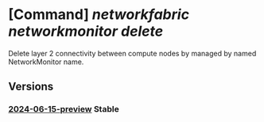 # [Command] _networkfabric networkmonitor delete_

Delete layer 2 connectivity between compute nodes by managed by named NetworkMonitor name.

## Versions

### [2024-06-15-preview](/Resources/mgmt-plane/L3N1YnNjcmlwdGlvbnMve30vcmVzb3VyY2Vncm91cHMve30vcHJvdmlkZXJzL21pY3Jvc29mdC5tYW5hZ2VkbmV0d29ya2ZhYnJpYy9uZXR3b3JrbW9uaXRvcnMve30=/2024-06-15-preview.xml) **Stable**

<!-- mgmt-plane /subscriptions/{}/resourcegroups/{}/providers/microsoft.managednetworkfabric/networkmonitors/{} 2024-06-15-preview -->
